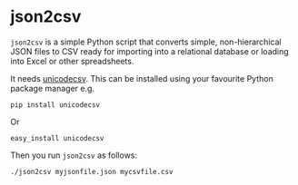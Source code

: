 # json2csv

`json2csv` is a simple Python script that converts simple, non-hierarchical JSON files to CSV ready for importing into a relational database or loading into Excel or other spreadsheets.

It needs [unicodecsv](https://github.com/jdunck/python-unicodecsv). This can be installed using your favourite Python package manager e.g.

    pip install unicodecsv

Or

    easy_install unicodecsv

Then you run `json2csv` as follows:

    ./json2csv myjsonfile.json mycsvfile.csv
